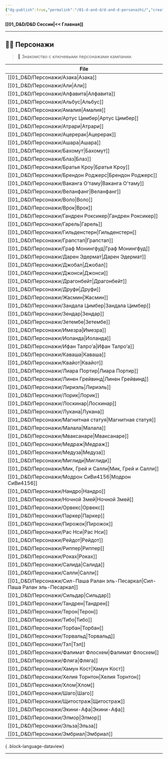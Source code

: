 ```yaml
---
{"dg-publish":true,"permalink":"/01-d-and-d/d-and-d-personazhi/","created":"2024-11-09T09:06:49.576+03:00","updated":"2025-06-29T23:13:26.981+03:00"}
---
```


**[[01_D&D/D&D Сессии\|<< Главная]]** 

---
## 🧙‍♂️ Персонажи
> 👤 Знакомство с ключевыми персонажами кампании.

| File                                                                             |
| -------------------------------------------------------------------------------- |
| [[01_D&D/Персонажи/Азака\|Азака]]                                             |
| [[01_D&D/Персонажи/Али\|Али]]                                                 |
| [[01_D&D/Персонажи/Алфавита\|Алфавита]]                                       |
| [[01_D&D/Персонажи/Альбус\|Альбус]]                                           |
| [[01_D&D/Персонажи/Амалия\|Амалия]]                                           |
| [[01_D&D/Персонажи/Артус Цимбер\|Артус Цимбер]]                               |
| [[01_D&D/Персонажи/Атрари\|Атрари]]                                           |
| [[01_D&D/Персонажи/Ацерерак\|Ацерерак]]                                       |
| [[01_D&D/Персонажи/Ашара\|Ашара]]                                             |
| [[01_D&D/Персонажи/Бахомут\|Бахомут]]                                         |
| [[01_D&D/Персонажи/Блаз\|Блаз]]                                               |
| [[01_D&D/Персонажи/Братья Кроу\|Братья Кроу]]                                 |
| [[01_D&D/Персонажи/Брендон Роджерс\|Брендон Роджерс]]                         |
| [[01_D&D/Персонажи/Ваканга О’таму\|Ваканга О’таму]]                           |
| [[01_D&D/Персонажи/Веланфанг\|Веланфанг]]                                     |
| [[01_D&D/Персонажи/Воло\|Воло]]                                               |
| [[01_D&D/Персонажи/Врок\|Врок]]                                               |
| [[01_D&D/Персонажи/Гандрен Роксикер\|Гандрен Роксикер]]                       |
| [[01_D&D/Персонажи/Гарель\|Гарель]]                                           |
| [[01_D&D/Персонажи/Гильденстерн\|Гильденстерн]]                               |
| [[01_D&D/Персонажи/Грапстап\|Грапстап]]                                       |
| [[01_D&D/Персонажи/Граф Монингфуд\|Граф Монингфуд]]                           |
| [[01_D&D/Персонажи/Дарен Эдермат\|Дарен Эдермат]]                             |
| [[01_D&D/Персонажи/Джобал\|Джобал]]                                           |
| [[01_D&D/Персонажи/Джонси\|Джонси]]                                           |
| [[01_D&D/Персонажи/Драгонбейт\|Драгонбейт]]                                   |
| [[01_D&D/Персонажи/Друфи\|Друфи]]                                             |
| [[01_D&D/Персонажи/Жасмин\|Жасмин]]                                           |
| [[01_D&D/Персонажи/Зандала Цимбер\|Зандала Цимбер]]                           |
| [[01_D&D/Персонажи/Зендар\|Зендар]]                                           |
| [[01_D&D/Персонажи/Зетембе\|Зетембе]]                                         |
| [[01_D&D/Персонажи/Имезра\|Имезра]]                                           |
| [[01_D&D/Персонажи/Иоланда\|Иоланда]]                                         |
| [[01_D&D/Персонажи/Ифан Талро’a\|Ифан Талро’a]]                               |
| [[01_D&D/Персонажи/Каваша\|Каваша]]                                           |
| [[01_D&D/Персонажи/Квайот\|Квайот]]                                           |
| [[01_D&D/Персонажи/Лиара Портир\|Лиара Портир]]                               |
| [[01_D&D/Персонажи/Линен Грейвинд\|Линен Грейвинд]]                           |
| [[01_D&D/Персонажи/Лириэль\|Лириэль]]                                         |
| [[01_D&D/Персонажи/Лорик\|Лорик]]                                             |
| [[01_D&D/Персонажи/Лоскинар\|Лоскинар]]                                       |
| [[01_D&D/Персонажи/Лукана\|Лукана]]                                           |
| [[01_D&D/Персонажи/Магнитная статуя\|Магнитная статуя]]                       |
| [[01_D&D/Персонажи/Малала\|Малала]]                                           |
| [[01_D&D/Персонажи/Мваксанаре\|Мваксанаре]]                                   |
| [[01_D&D/Персонажи/Медраж\|Медраж]]                                           |
| [[01_D&D/Персонажи/Медуза\|Медуза]]                                           |
| [[01_D&D/Персонажи/Миглиди\|Миглиди]]                                         |
| [[01_D&D/Персонажи/Мик, Грей и Салли\|Мик, Грей и Салли]]                     |
| [[01_D&D/Персонажи/Модрон СиВи4156\|Модрон СиВи4156]]                         |
| [[01_D&D/Персонажи/Нандро\|Нандро]]                                           |
| [[01_D&D/Персонажи/Ночной Змей\|Ночной Змей]]                                 |
| [[01_D&D/Персонажи/Орвекс\|Орвекс]]                                           |
| [[01_D&D/Персонажи/Паркер\|Паркер]]                                           |
| [[01_D&D/Персонажи/Пирожок\|Пирожок]]                                         |
| [[01_D&D/Персонажи/Рас Нси\|Рас Нси]]                                         |
| [[01_D&D/Персонажи/Рейдот\|Рейдот]]                                           |
| [[01_D&D/Персонажи/Риппер\|Риппер]]                                           |
| [[01_D&D/Персонажи/Роках\|Роках]]                                             |
| [[01_D&D/Персонажи/Салида\|Салида]]                                           |
| [[01_D&D/Персонажи/Салли\|Салли]]                                             |
| [[01_D&D/Персонажи/Сил-Паша Ралан эль-Песаркал\|Сил-Паша Ралан эль-Песаркал]] |
| [[01_D&D/Персонажи/Сильдар\|Сильдар]]                                         |
| [[01_D&D/Персонажи/Тандрен\|Тандрен]]                                         |
| [[01_D&D/Персонажи/Терон\|Терон]]                                             |
| [[01_D&D/Персонажи/Тибо\|Тибо]]                                               |
| [[01_D&D/Персонажи/Торбан\|Торбан]]                                           |
| [[01_D&D/Персонажи/Торвальд\|Торвальд]]                                       |
| [[01_D&D/Персонажи/Тэл\|Тэл]]                                                 |
| [[01_D&D/Персонажи/Фалимат Флосхем\|Фалимат Флосхем]]                         |
| [[01_D&D/Персонажи/Фляга\|Фляга]]                                             |
| [[01_D&D/Персонажи/Хамун Кост\|Хамун Кост]]                                   |
| [[01_D&D/Персонажи/Хелия Торнтон\|Хелия Торнтон]]                             |
| [[01_D&D/Персонажи/Хлом\|Хлом]]                                               |
| [[01_D&D/Персонажи/Шаго\|Шаго]]                                               |
| [[01_D&D/Персонажи/Щитостраж\|Щитостраж]]                                     |
| [[01_D&D/Персонажи/Экини-Афа\|Экини-Афа]]                                     |
| [[01_D&D/Персонажи/Элмор\|Элмор]]                                             |
| [[01_D&D/Персонажи/Эльза\|Эльза]]                                             |
| [[01_D&D/Персонажи/Эмбриал\|Эмбриал]]                                         |

{ .block-language-dataview}

---
